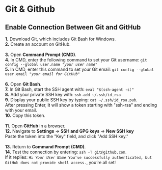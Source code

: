 <h1>Git & Github</h1>

<h2>Enable Connection Between Git and GitHub</h2>
<p>
    <strong>1.</strong> Download Git, which includes Git Bash for Windows. <br />
    <strong>2.</strong> Create an account on GitHub. <br /><br />
    <strong>3.</strong> Open <strong>Command Prompt (CMD)</strong>. <br />
    <strong>4.</strong> In CMD, enter the following command to set your Git username: 
    <code>git config --global user.name "<em>your user name</em>"</code> <br />
    <strong>5.</strong> In CMD, enter this command to set your Git email: 
    <code>git config --global user.email "<em>your email for GitHub</em>"</code> <br /><br />
    <strong>6.</strong> Open <strong>Git Bash</strong>. <br />
    <strong>7.</strong> In Git Bash, start the SSH agent with: 
    <code>eval "$(ssh-agent -s)"</code> <br />
    <strong>8.</strong> Add your private SSH key with: 
    <code>ssh-add ~/.ssh/id_rsa</code> <br />
    <strong>9.</strong> Display your public SSH key by typing: 
    <code>cat ~/.ssh/id_rsa.pub</code>. <br />After pressing Enter, it will show a token starting with "ssh-rsa" and ending with your email. <br />
    <strong>10.</strong> Copy this token. <br /><br />
    <strong>11.</strong> Open <strong>GitHub</strong> in a browser. <br />
    <strong>12.</strong> Navigate to <strong>Settings</strong> -> <strong>SSH and GPG keys</strong> -> <strong>New SSH key</strong><br />Paste the token into the "Key" field, and click "Add SSH key." <br /><br />
    <strong>13.</strong> Return to <strong>Command Prompt (CMD)</strong>. <br />
    <strong>14.</strong> Test the connection by entering: 
    <code>ssh -T git@github.com</code>. <br />If it replies: <code>Hi <em>Your User Name</em> You've successfully authenticated, but GitHub does not provide shell access.</code>, you’re all set! <br />
</p>
